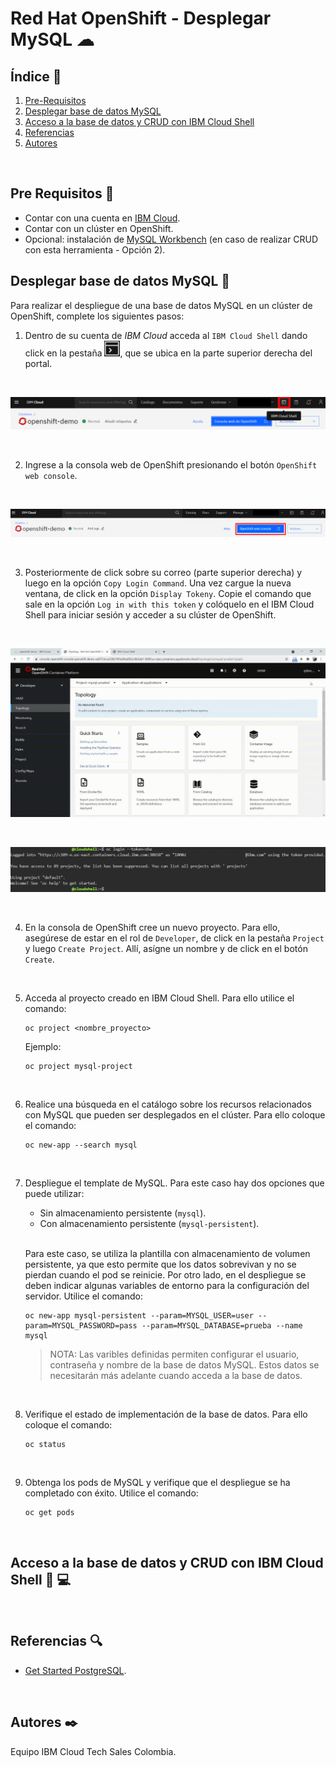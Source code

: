# Red Hat OpenShift - Desplegar MySQL ☁

## Índice  📰
1. [Pre-Requisitos](#Pre-Requisitos-pencil)
2. [Desplegar base de datos MySQL](#Desplegar-base-de-datos-MySQL-floppy_disk)
4. [Acceso a la base de datos y CRUD con IBM Cloud Shell](#Acceso-a-la-base-de-datos-y-CRUD-con-IBM-Cloud-Shell-hammer-computer)
5. [Referencias](#Referencias-mag)
6. [Autores](#Autores-black_nib)
<br />

## Pre Requisitos :pencil:
* Contar con una cuenta en <a href="https://cloud.ibm.com/"> IBM Cloud</a>.
* Contar con un clúster en OpenShift.
* Opcional: instalación de <a href="https://www.mysql.com/products/workbench/"> MySQL Workbench</a> (en caso de realizar CRUD con esta herramienta - Opción 2). 


## Desplegar base de datos MySQL :floppy_disk:
Para realizar el despliegue de una base de datos MySQL en un clúster de OpenShift, complete los siguientes pasos:
<br />

1. Dentro de su cuenta de *IBM Cloud* acceda al ```IBM Cloud Shell``` dando click en la pestaña <a href="https://cloud.ibm.com/shell"> <img width="25" src="https://github.com/emeloibmco/Red-Hat-Open-Shift---Desplegar-MySQL/blob/main/Images/Shell_IBM.png"></a>, que se ubica en la parte superior derecha del portal. 
<br />

<p align="center"><img src="Images/IBMCloudShell.png"></p>

<br />

2. Ingrese a la consola web de OpenShift presionando el botón ```OpenShift web console```. 
<br />

<p align="center"><img src="Images/AccederConsolaOC.PNG"></p>

<br />


3. Posteriormente de click sobre su correo (parte superior derecha) y luego en la opción ```Copy Login Command```. Una vez cargue la nueva ventana, de click en la opción ```Display Tokeny```. Copie el comando que sale en la opción ```Log in with this token``` y colóquelo en el IBM Cloud Shell para iniciar sesión y acceder a su clúster de OpenShift.
<br />

<p align="center"><img src="Images/TokenFinal.gif"></p>

<br />

<p align="center"><img src="Images/TokenAccesoShell.PNG"></p>

<br />

4. En la consola de OpenShift cree un nuevo proyecto. Para ello, asegúrese de estar en el rol de ```Developer```, de click en la pestaña ```Project``` y luego ```Create Project```. Allí, asígne un nombre y de click en el botón ```Create```.
<br />

5. Acceda al proyecto creado en IBM Cloud Shell. Para ello utilice el comando:

   ```
   oc project <nombre_proyecto>
   ```

   Ejemplo:

   ```
   oc project mysql-project
   ```
   <br />

6. Realice una búsqueda en el catálogo sobre los recursos relacionados con MySQL que pueden ser desplegados en el clúster. Para ello coloque el comando:

   ```
   oc new-app --search mysql
   ```
   <br />

7. Despliegue el template de MySQL. Para este caso hay dos opciones que puede utilizar:
   * Sin almacenamiento persistente (```mysql```).
   * Con almacenamiento persistente (```mysql-persistent```).
   <br />
   
   Para este caso, se utiliza la plantilla con almacenamiento de volumen persistente, ya que esto permite que los datos sobrevivan y no se pierdan cuando el pod se reinicie. Por otro lado, en el despliegue se deben indicar algunas variables de entorno para la configuración del servidor. Utilice el comando:
   
   ```
   oc new-app mysql-persistent --param=MYSQL_USER=user --param=MYSQL_PASSWORD=pass --param=MYSQL_DATABASE=prueba --name mysql
   ```
   
   > NOTA: Las varibles definidas permiten configurar el usuario, contraseña y nombre de la base de datos MySQL. Estos datos se necesitarán más adelante cuando acceda a la base de datos.
   <br />

8. Verifique el estado de implementación de la base de datos. Para ello coloque el comando:

   ```
   oc status
   ```
   <br />

9. Obtenga los pods de MySQL y verifique que el despliegue se ha completado con éxito. Utilice el comando:

   ```
   oc get pods
   ```
   <br />


## Acceso a la base de datos y CRUD con IBM Cloud Shell :hammer: :computer:
<br />

## Referencias :mag:
* <a href="https://cloud.ibm.com/docs/databases-for-postgresql?topic=databases-for-postgresql-getting-started"> Get Started PostgreSQL</a>.
<br />


## Autores :black_nib:
Equipo IBM Cloud Tech Sales Colombia.
<br />
